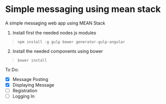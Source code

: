 # Simple messaging using mean stack
A simple messaging web app using MEAN Stack

1. Install first the needed nodes js modules

 > `npm install -g gulp bower generator-gulp-angular`

2. Install the needed components using bower

 > `bower install`

 To Do:
 - [x] Message Posting
 - [x] Displaying Message
 - [ ] Registration
 - [ ] Logging In